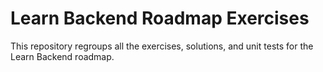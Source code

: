 # Learn Backend Roadmap Exercises
This repository regroups all the exercises, solutions, and unit tests for the Learn Backend roadmap.
